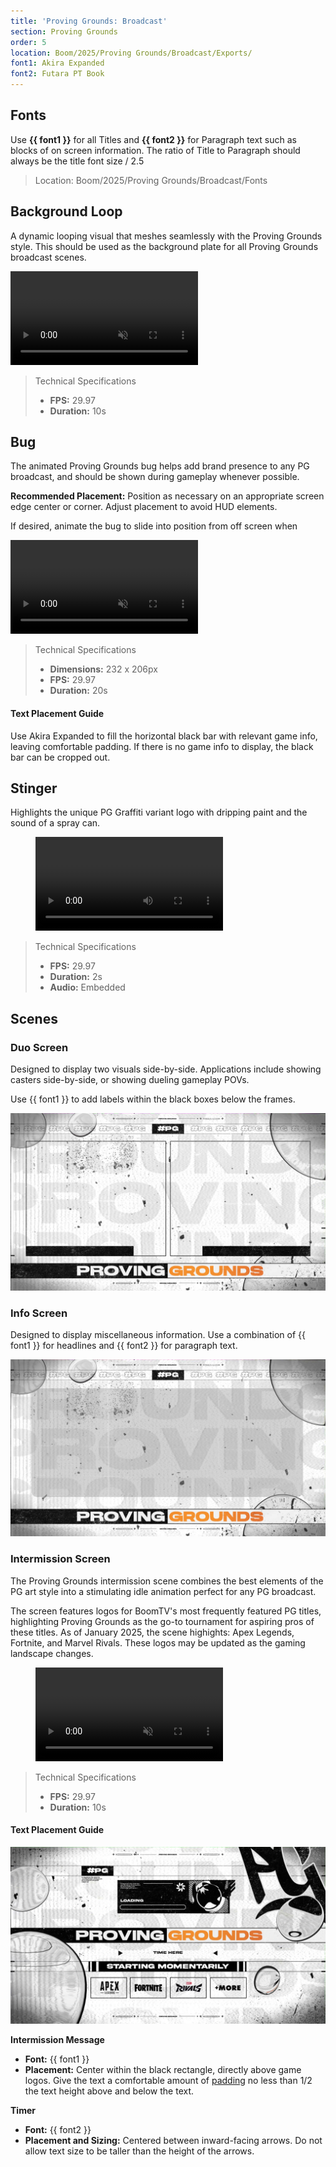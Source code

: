 ```yaml
---
title: 'Proving Grounds: Broadcast'
section: Proving Grounds
order: 5
location: Boom/2025/Proving Grounds/Broadcast/Exports/
font1: Akira Expanded
font2: Futara PT Book
---
```


## Fonts

Use **{{ font1 }}** for all Titles and **{{ font2 }}** for Paragraph text such as blocks of on screen information. The ratio of Title to Paragraph should always be the title font size / 2.5

<blockquote>Location: Boom/2025/Proving Grounds/Broadcast/Fonts</blockquote>

## Background Loop

A dynamic looping visual that meshes seamlessly with the Proving Grounds style. This should be used as the background plate for all Proving Grounds broadcast scenes.

<video autoplay loop muted playsinline>
    <source src="/src/assets/img/PG2025/PG_2025_Broadcast_BG_web.mp4" type="video/mp4">
    Your browser does not support the video tag.
</video>

<blockquote>Technical Specifications

-    **FPS:** 29.97
-    **Duration:** 10s
</blockquote>

## Bug

The animated Proving Grounds bug helps add brand presence to any PG broadcast, and should be shown during gameplay whenever possible.

**Recommended Placement:**
Position as necessary on an appropriate screen edge center or corner. Adjust placement to avoid HUD elements.

If desired, animate the bug to slide into position from off screen when

<video autoplay loop muted playsinline>
  <source src="/src/assets/img/PG2025/PG_2025_Overlay_web.mp4" type="video/mp4">
  Your browser does not support the video tag.
</video>

<blockquote>Technical Specifications

-    **Dimensions:** 232 x 206px
-    **FPS:** 29.97
-    **Duration:** 20s
</blockquote>

#### Text Placement Guide

Use Akira Expanded to fill the horizontal black bar with relevant game info, leaving comfortable padding. If there is no game info to display, the black bar can be cropped out.

## Stinger

Highlights the unique PG Graffiti variant logo with dripping paint and the sound of a spray can.

<figure>
  <video controls playsinline>
      <source src="/src/assets/img/PG2025/PG2025_Sting_Example.mp4" type="video/mp4">
      Your browser does not support the video tag.
    </video>
</figure>

<blockquote>Technical Specifications

-    **FPS:** 29.97
-    **Duration:** 2s
-    **Audio:** Embedded </blockquote>

## Scenes

### Duo Screen

Designed to display two visuals side-by-side. Applications include showing casters side-by-side, or showing dueling gameplay POVs.

Use {{ font1 }} to add labels within the black boxes below the frames.

<img src="/src/assets/img/PG2025/duo-screen-example.jpg" alt="">

### Info Screen

Designed to display miscellaneous information. Use a combination of {{ font1 }} for headlines and {{ font2 }} for paragraph text.

<img src="/src/assets/img/PG2025/innfo-screen-exaple.jpg" alt="">

### Intermission Screen

The Proving Grounds intermission scene combines the best elements of the PG art style into a stimulating idle animation perfect for any PG broadcast.

The screen features logos for BoomTV's most frequently featured PG titles, highlighting Proving Grounds as the go-to tournament for aspiring pros of these titles. As of January 2025, the scene highights: Apex Legends, Fortnite, and Marvel Rivals. These logos may be updated as the gaming landscape changes.

<figure>
  <video autoplay loop muted playsinline>
      <source src="/src/assets/img/PG2025/PG_2025_Intermission_web.mp4" type="video/mp4">
      Your browser does not support the video tag.
    </video>
</figure>

<blockquote>Technical Specifications

-    **FPS:** 29.97
-    **Duration:** 10s</blockquote>

#### Text Placement Guide

<img src="/src/assets/img/PG2025/intermission-screen-text-placement.jpg" alt="">

**Intermission Message**

-    **Font:** {{ font1 }}
-    **Placement:** Center within the black rectangle, directly above game logos. Give the text a comfortable amount of <a href="/docs/glossary">padding</a> no less than 1/2 the text height above and below the text.

**Timer**

-    **Font:** {{ font2 }}
-    **Placement and Sizing:** Centered between inward-facing arrows. Do not allow text size to be taller than the height of the arrows.
